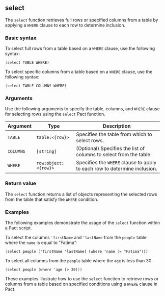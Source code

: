 ## select
The `select` function retrieves full rows or specified columns from a table by applying a `WHERE` clause to each row to determine inclusion.

### Basic syntax

To select full rows from a table based on a `WHERE` clause, use the following syntax:

`(select TABLE WHERE)`

To select specific columns from a table based on a `WHERE` clause, use the following syntax:

`(select TABLE COLUMNS WHERE)`

### Arguments

Use the following arguments to specify the table, columns, and `WHERE` clause for selecting rows using the `select` Pact function.

| Argument | Type | Description |
| --- | --- | --- |
| `TABLE` | `table:<{row}>` | Specifies the table from which to select rows. |
| `COLUMNS` | `[string]` | (Optional) Specifies the list of columns to select from the table. |
| `WHERE` | `row:object:<{row}>` | Specifies the `WHERE` clause to apply to each row to determine inclusion. |

### Return value

The `select` function returns a list of objects representing the selected rows from the table that satisfy the `WHERE` condition.

### Examples

The following examples demonstrate the usage of the `select` function within a Pact script.

To select the columns `'firstName` and `'lastName` from the `people` table where the `name` is equal to "Fatima":

```pact
(select people ['firstName 'lastName] (where 'name (= "Fatima")))
```

To select all columns from the `people` table where the `age` is less than 30:

```pact
(select people (where 'age (> 30)))
```

These examples illustrate how to use the `select` function to retrieve rows or columns from a table based on specified conditions using a `WHERE` clause in Pact.
